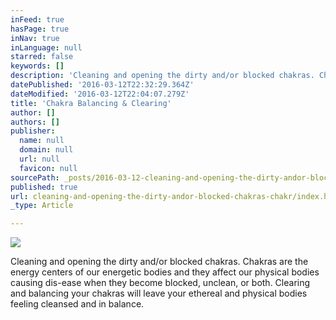 ```yaml
---
inFeed: true
hasPage: true
inNav: true
inLanguage: null
starred: false
keywords: []
description: 'Cleaning and opening the dirty and/or blocked chakras. Chakras are the energy centers of our energetic bodies and they affect our physical bodies causing dis-ease when they become blocked, unclean, or both. Clearing and balancing your chakras will leave your ethereal and physical bodies feeling cleansed and in balance.'
datePublished: '2016-03-12T22:32:29.364Z'
dateModified: '2016-03-12T22:04:07.279Z'
title: 'Chakra Balancing & Clearing'
author: []
authors: []
publisher:
  name: null
  domain: null
  url: null
  favicon: null
sourcePath: _posts/2016-03-12-cleaning-and-opening-the-dirty-andor-blocked-chakras-chakr.md
published: true
url: cleaning-and-opening-the-dirty-andor-blocked-chakras-chakr/index.html
_type: Article

---
```

![](https://the-grid-user-content.s3-us-west-2.amazonaws.com/8a205c03-adcc-421e-bd1d-f414bb8451ce.jpg)

Cleaning and opening the dirty and/or blocked chakras. Chakras are the energy centers of our energetic bodies and they affect our physical bodies causing dis-ease when they become blocked, unclean, or both. Clearing and balancing your chakras will leave your ethereal and physical bodies feeling cleansed and in balance.